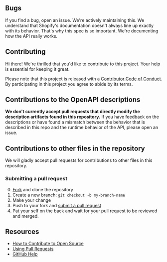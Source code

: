 
## Bugs

If you find a bug, open an issue. We're actively maintaining this. We understand that Shopify's documentation doesn't always line up exactly with its behavior. That's why this spec is so important. We're documenting how the API really works.

## Contributing

[fork]: https://github.com/USER/REPO/fork
[pr]: https://github.com/USER/REPO/compare
[style]: https://github.com/styleguide/ruby
[code-of-conduct]: CODE_OF_CONDUCT.md

Hi there! We're thrilled that you'd like to contribute to this project. Your help is essential for keeping it great.

Please note that this project is released with a [Contributor Code of Conduct][code-of-conduct]. By participating in this project you agree to abide by its terms.

## Contributions to the OpenAPI descriptions

**We don't currently accept pull requests that directly modify the description artifacts found in this repository.** If you have feedback on the descriptions or have found a mismatch between the behavior that is described in this repo and the runtime behavior of the API, please open an issue.

## Contributions to other files in the repository

We will gladly accept pull requests for contributions to other files in this repository.

### Submitting a pull request

0. [Fork][fork] and clone the repository
0. Create a new branch: `git checkout -b my-branch-name`
0. Make your change
0. Push to your fork and [submit a pull request][pr]
0. Pat your self on the back and wait for your pull request to be reviewed and merged.

## Resources

- [How to Contribute to Open Source](https://opensource.guide/how-to-contribute/)
- [Using Pull Requests](https://help.github.com/articles/about-pull-requests/)
- [GitHub Help](https://help.github.com)
